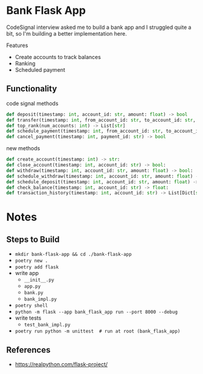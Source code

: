 # Bank Flask App
CodeSignal interview asked me to build a bank app and I struggled quite a bit, so I'm building a better implementation here.

Features
- Create accounts to track balances
- Ranking
- Scheduled payment

## Functionality
code signal methods
```python
def deposit(timestamp: int, account_id: str, amount: float) -> bool
def transfer(timestamp: int, from_account_id: str, to_account_id: str, amount: float) -> bool
def top_rank(num_accounts: int) -> List[str]
def schedule_payment(timestamp: int, from_account_id: str, to_account_id: str, amount: float) -> bool
def cancel_payment(timestamp: int, payment_id: str) -> bool
```

new methods
```python
def create_account(timestamp: int) -> str:
def close_account(timestamp: int, account_id: str) -> bool:
def withdraw(timestamp: int, account_id: str, amount: float) -> bool:
def schedule_withdraw(timestamp: int, account_id: str, amount: float) -> bool
def schedule_deposit(timestamp: int, account_id: str, amount: float) -> bool
def check_balance(timestamp: int, account_id: str) -> float:
def transaction_history(timestamp: int, account_id: str) -> List[Dict[str, Union[str, float, datetime]]]:
```

# Notes

## Steps to Build
- `mkdir bank-flask-app && cd ./bank-flask-app`
- `poetry new .`
- `poetry add flask`
- write app
  - `__init__.py`
  - `app.py`
  - `bank.py`
  - `bank_impl.py`
- `poetry shell`
- `python -m flask --app bank_flask_app run --port 8000 --debug`
- write tests
  - `test_bank_impl.py`
- `poetry run python -m unittest  # run at root (bank_flask_app) `

## References
- https://realpython.com/flask-project/